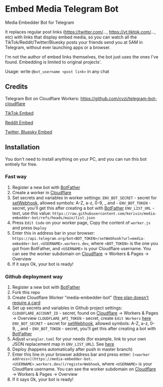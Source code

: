 # Embed Media Telegram Bot

Media Embedder Bot for Telegram

It replaces regular post links (https://twitter.com/..., https://vt.tiktok.com/..., etc) with links that display embed media, so you can watch all the TikTok/Reddit/Twitter/Bluesky posts your friends send you at 5AM in Telegram, without ever launching apps or a browser.

I'm not the author of embed links themselves, the bot just uses the ones I've found. Embedding is limited to original projects'.

Usage: write `@bot_username <post link>` in any chat

## Credits

Telegram Bot on Cloudflare Workers: https://github.com/cvzi/telegram-bot-cloudflare

[TikTok Embed](https://tfxktok.com/)

[Reddit Embed](https://github.com/dylanpdx/vxReddit)

[Twitter, Bluesky Embed](https://github.com/FixTweet/FxTwitter)


## Installation

You don't need to install anything on your PC, and you can run this bot entirely for free.

### Fast way

1. Register a new bot with [BotFather](https://t.me/BotFather)
1. Create a worker in [Cloudflare](https://dash.cloudflare.com/sign-up/workers-and-pages)
1. Set secrets and variables in worker settings:
   `ENV_BOT_SECRET` - secret for [setWebhook](https://core.telegram.org/bots/api#setwebhook), allowed symbols: A-Z, a-z, 0-9, _ and -
   `ENV_BOT_TOKEN` - secret, you'll get this after creating a bot with [BotFather](https://t.me/BotFather)
   `ENV_LIST_URL` - text, use this value: `https://raw.githubusercontent.com/kerivin/media-embedder-bot/refs/heads/main/list.json`
1. Press `Edit Code` on your worker page, Copy the content of `worker.js` and press `Deploy`
1. Enter this in address bar in your browser: `https://api.telegram.org/bot<BOT_TOKEN>/setWebhook?url=media-embedder-bot.<USERNAME>.workers.dev`, where `<BOT_TOKEN>` is the one you got from BotFather, and  `<USERNAME>` is your Cloudflare username. You can see the worker subdomain on [Cloudflare](https://dash.cloudflare.com/) -> Workers & Pages -> Overview
1. If it says Ok, your bot is ready!

### Github deployment way

1. Register a new bot with [BotFather](https://t.me/BotFather)
1. Fork this repo
1. Create Cloudflare Worker "media-embedder-bot" ([free plan doesn't require a card](https://dash.cloudflare.com/sign-up/workers-and-pages)
1. Set up secrets and variables in Github project settings:
   `CLOUDFLARE_ACCOUNT_ID` - secret, found on [Cloudflare](https://dash.cloudflare.com/) -> Workers & Pages -> Overview
   `CLOUDFLARE_API_TOKEN` - secret, create `Edit Workers` [here](https://dash.cloudflare.com/profile/api-tokens)
   `ENV_BOT_SECRET` - secret for [setWebhook](https://core.telegram.org/bots/api#setwebhook), allowed symbols: A-Z, a-z, 0-9, _ and -
   `ENV_BOT_TOKEN` - secret, you'll get this after creating a bot with [BotFather](https://t.me/BotFather)
1. Adjust `wrangler.toml` for your needs (for example, link to your own JSON replacement map in `ENV_LIST_URL`). See [here](https://developers.cloudflare.com/workers/wrangler/configuration/)
1. Deploy (happens automatically after push in master branch)
1. Enter this line in your browser address bar and press enter: `[<worker address>](https://media-embedder-bot.<USERNAME>.workers.dev/)/registerWebhook`, where `<USERNAME>` is your Cloudflare username. You can see the worker subdomain on [Cloudflare](https://dash.cloudflare.com/) -> Workers & Pages -> Overview
1. If it says Ok, your bot is ready!
   
